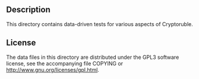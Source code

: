 Description
------------

This directory contains data-driven tests for various aspects of Cryptoruble.

License
--------

The data files in this directory are distributed under the GPL3 software
license, see the accompanying file COPYING or
http://www.gnu.org/licenses/gpl.html.


